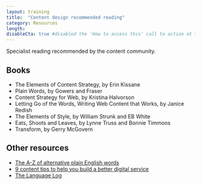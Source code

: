 ```yaml
---
layout: training
title:  "Content design recommended reading"
category: Resources
length:
disableCta: true #disabled the 'How to access this' call to action at the bottom of the page template
---
```


Specialist reading recommended by the content community. 

## Books

- The Elements of Content Strategy, by Erin Kissane
- Plain Words, by Gowers and Fraser
- Content Strategy for Web, by Kristina Halvorson
- Letting Go of the Words, Writing Web Content that Works, by Janice Redish
- The Elements of Style, by William Strunk and EB White
- Eats, Shoots and Leaves, by Lynne Truss and Bonnie Timmons
- Transform, by Gerry McGovern

## Other resources

- <a href="http://www.plainenglish.co.uk/the-a-z-of-alternative-words.html">The A-Z of alternative plain English words</a>
- <a href="https://digitaltransformation.blog.gov.uk/2014/08/14/9-content-tips-to-help-you-build-a-better-digital-service/">9 content tips to help you build a better digital service</a>
- <a href="http://languagelog.ldc.upenn.edu/nll/">The Language Log</a>
